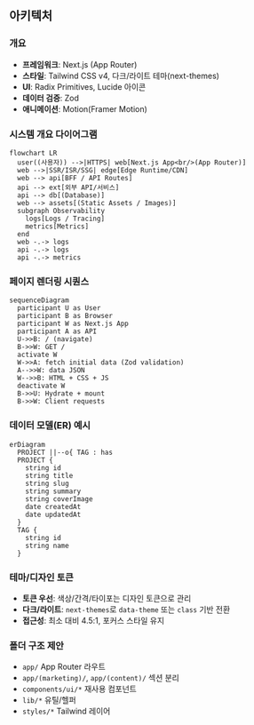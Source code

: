 ## 아키텍처

### 개요
- **프레임워크**: Next.js (App Router)
- **스타일**: Tailwind CSS v4, 다크/라이트 테마(next-themes)
- **UI**: Radix Primitives, Lucide 아이콘
- **데이터 검증**: Zod
- **애니메이션**: Motion(Framer Motion)

### 시스템 개요 다이어그램
```mermaid
flowchart LR
  user((사용자)) -->|HTTPS| web[Next.js App<br/>(App Router)]
  web -->|SSR/ISR/SSG| edge[Edge Runtime/CDN]
  web --> api[BFF / API Routes]
  api --> ext[외부 API/서비스]
  api --> db[(Database)]
  web --> assets[(Static Assets / Images)]
  subgraph Observability
    logs[Logs / Tracing]
    metrics[Metrics]
  end
  web -.-> logs
  api -.-> logs
  api -.-> metrics
```

### 페이지 렌더링 시퀀스
```mermaid
sequenceDiagram
  participant U as User
  participant B as Browser
  participant W as Next.js App
  participant A as API
  U->>B: / (navigate)
  B->>W: GET /
  activate W
  W->>A: fetch initial data (Zod validation)
  A-->>W: data JSON
  W-->>B: HTML + CSS + JS
  deactivate W
  B->>U: Hydrate + mount
  B->>W: Client requests
```

### 데이터 모델(ER) 예시
```mermaid
erDiagram
  PROJECT ||--o{ TAG : has
  PROJECT {
    string id
    string title
    string slug
    string summary
    string coverImage
    date createdAt
    date updatedAt
  }
  TAG {
    string id
    string name
  }
```

### 테마/디자인 토큰
- **토큰 우선**: 색상/간격/타이포는 디자인 토큰으로 관리
- **다크/라이트**: `next-themes`로 `data-theme` 또는 `class` 기반 전환
- **접근성**: 최소 대비 4.5:1, 포커스 스타일 유지

### 폴더 구조 제안
- `app/` App Router 라우트
- `app/(marketing)/`, `app/(content)/` 섹션 분리
- `components/ui/*` 재사용 컴포넌트
- `lib/*` 유틸/헬퍼
- `styles/*` Tailwind 레이어